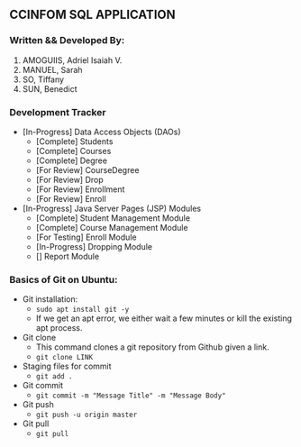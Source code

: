 ## CCINFOM SQL APPLICATION

### Written && Developed By:
1. AMOGUIIS, Adriel Isaiah V.
2. MANUEL, Sarah
3. SO, Tiffany
4. SUN, Benedict

### Development Tracker
- [In-Progress] Data Access Objects (DAOs)
	- [Complete] Students
	- [Complete] Courses
	- [Complete] Degree
	- [For Review] CourseDegree
	- [For Review] Drop
	- [For Review] Enrollment
	- [For Review] Enroll
- [In-Progress] Java Server Pages (JSP) Modules
	- [Complete] Student Management Module
	- [Complete] Course Management Module
	- [For Testing] Enroll Module
	- [In-Progress] Dropping Module
	- [] Report Module

### Basics of Git on Ubuntu:
- Git installation:
	- ```sudo apt install git -y```
	- If we get an apt error, we either wait a few minutes or kill the existing apt process.
- Git clone
	- This command clones a git repository from Github given a link.
	- ```git clone LINK```
- Staging files for commit
	- ```git add .```
- Git commit
	- ```git commit -m "Message Title" -m "Message Body"```
- Git push
	- ```git push -u origin master```
- Git pull
	- ```git pull```

